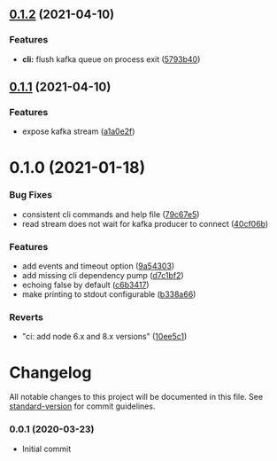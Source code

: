 ## [0.1.2](https://github.com/ayZagen/pino-kafka/compare/v0.1.1...v0.1.2) (2021-04-10)


### Features

* **cli:** flush kafka queue on process exit ([5793b40](https://github.com/ayZagen/pino-kafka/commit/5793b40c750aa701e76a3ca52a746ff89a4860a5))

## [0.1.1](https://github.com/ayZagen/pino-kafka/compare/v0.1.0...v0.1.1) (2021-04-10)


### Features

* expose kafka stream ([a1a0e2f](https://github.com/ayZagen/pino-kafka/commit/a1a0e2faf70ab8a2906307c4472b20c2a74afc14))

# 0.1.0 (2021-01-18)


### Bug Fixes

* consistent cli commands and help file ([79c67e5](https://github.com/ayZagen/pino-kafka/commit/79c67e5848dc7d99ccdf073295c043bf0b445f1e))
* read stream does not wait for kafka producer to connect ([40cf06b](https://github.com/ayZagen/pino-kafka/commit/40cf06b53d4b49d9ccaf00da40ff4b73b76d776a))


### Features

* add events and timeout option ([9a54303](https://github.com/ayZagen/pino-kafka/commit/9a543030d9e8be2207ed82b9f69198e57c2f6171))
* add missing cli dependency pump ([d7c1bf2](https://github.com/ayZagen/pino-kafka/commit/d7c1bf2bc84a8fda57bbeff24d575956ed642c66))
* echoing false by default ([c6b3417](https://github.com/ayZagen/pino-kafka/commit/c6b3417c5a9a4c4441daa735aa00eb3fb6829db1))
* make printing to stdout configurable ([b338a66](https://github.com/ayZagen/pino-kafka/commit/b338a661655b12cc6722bc6222b0bd0572b1944e))


### Reverts

* "ci: add node 6.x and 8.x versions" ([10ee5c1](https://github.com/ayZagen/pino-kafka/commit/10ee5c1697fad39e4480aff0afcf972c649e2f93))

# Changelog

All notable changes to this project will be documented in this file. See [standard-version](https://github.com/conventional-changelog/standard-version) for commit guidelines.

### 0.0.1 (2020-03-23)
* Initial commit
